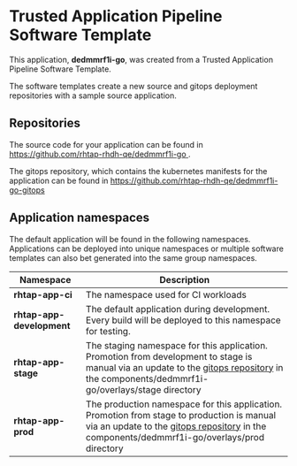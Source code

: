 # Trusted Application Pipeline Software Template

This application, **dedmmrf1i-go**, was created from a Trusted Application Pipeline Software Template.

The software templates create a new source and gitops deployment repositories with a sample source application. 

## Repositories

The source code for your application can be found in [https://github.com/rhtap-rhdh-qe/dedmmrf1i-go ](https://github.com/rhtap-rhdh-qe/dedmmrf1i-go ).
 
The gitops repository, which contains the kubernetes manifests for the application can be found in 
[https://github.com/rhtap-rhdh-qe/dedmmrf1i-go-gitops ](https://github.com/rhtap-rhdh-qe/dedmmrf1i-go-gitops ) 

## Application namespaces 

The default application will be found in the following namespaces. Applications can be deployed into unique namespaces or multiple software templates can also bet generated into the same group namespaces.  

|  Namespace   |  Description   |  
| -------- | -------- |
| **rhtap-app-ci** | The namespace used for CI workloads |
| **rhtap-app-development** | The default application during development. Every build will be deployed to this namespace for testing. |
| **rhtap-app-stage** | The staging namespace for this application. Promotion from development to stage is manual via an update to the [gitops repository](https://github.com/rhtap-rhdh-qe/dedmmrf1i-go-gitops ) in the components/dedmmrf1i-go/overlays/stage directory |
| **rhtap-app-prod** | The production namespace for this application. Promotion from stage to production is manual via an update to the [gitops repository](https://github.com/rhtap-rhdh-qe/dedmmrf1i-go-gitops ) in the components/dedmmrf1i-go/overlays/prod directory |